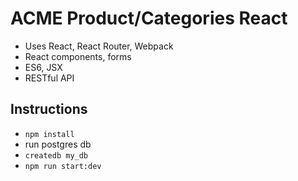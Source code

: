 # ACME Product/Categories React

- Uses React, React Router, Webpack
- React components, forms
- ES6, JSX
- RESTful API

## Instructions

- `npm install`
- run postgres db
- `createdb my_db`
- `npm run start:dev`
